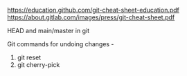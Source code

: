 
https://education.github.com/git-cheat-sheet-education.pdf <br>
https://about.gitlab.com/images/press/git-cheat-sheet.pdf

HEAD and main/master in git

Git commands for undoing changes -
1. git reset
2. git cherry-pick
